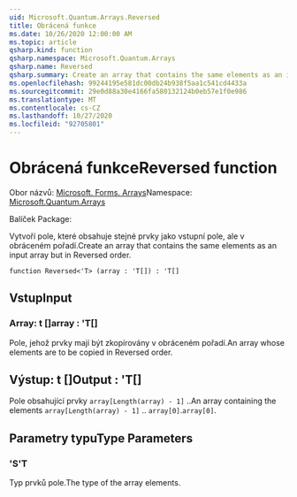 ```yaml
---
uid: Microsoft.Quantum.Arrays.Reversed
title: Obrácená funkce
ms.date: 10/26/2020 12:00:00 AM
ms.topic: article
qsharp.kind: function
qsharp.namespace: Microsoft.Quantum.Arrays
qsharp.name: Reversed
qsharp.summary: Create an array that contains the same elements as an input array but in Reversed order.
ms.openlocfilehash: 99244195e581dc00db24b938f5aa1c541cd4433a
ms.sourcegitcommit: 29e0d88a30e4166fa580132124b0eb57e1f0e986
ms.translationtype: MT
ms.contentlocale: cs-CZ
ms.lasthandoff: 10/27/2020
ms.locfileid: "92705801"
---
```

# <a name="reversed-function"></a><span data-ttu-id="db847-102">Obrácená funkce</span><span class="sxs-lookup"><span data-stu-id="db847-102">Reversed function</span></span>

<span data-ttu-id="db847-103">Obor názvů: [Microsoft. Forms. Arrays](xref:Microsoft.Quantum.Arrays)</span><span class="sxs-lookup"><span data-stu-id="db847-103">Namespace: [Microsoft.Quantum.Arrays](xref:Microsoft.Quantum.Arrays)</span></span>

<span data-ttu-id="db847-104">Balíček [](https://nuget.org/packages/)</span><span class="sxs-lookup"><span data-stu-id="db847-104">Package: [](https://nuget.org/packages/)</span></span>


<span data-ttu-id="db847-105">Vytvoří pole, které obsahuje stejné prvky jako vstupní pole, ale v obráceném pořadí.</span><span class="sxs-lookup"><span data-stu-id="db847-105">Create an array that contains the same elements as an input array but in Reversed order.</span></span>

```qsharp
function Reversed<'T> (array : 'T[]) : 'T[]
```


## <a name="input"></a><span data-ttu-id="db847-106">Vstup</span><span class="sxs-lookup"><span data-stu-id="db847-106">Input</span></span>

### <a name="array--t"></a><span data-ttu-id="db847-107">Array: t []</span><span class="sxs-lookup"><span data-stu-id="db847-107">array : 'T[]</span></span>

<span data-ttu-id="db847-108">Pole, jehož prvky mají být zkopírovány v obráceném pořadí.</span><span class="sxs-lookup"><span data-stu-id="db847-108">An array whose elements are to be copied in Reversed order.</span></span>



## <a name="output--t"></a><span data-ttu-id="db847-109">Výstup: t []</span><span class="sxs-lookup"><span data-stu-id="db847-109">Output : 'T[]</span></span>

<span data-ttu-id="db847-110">Pole obsahující prvky `array[Length(array) - 1]` ..</span><span class="sxs-lookup"><span data-stu-id="db847-110">An array containing the elements `array[Length(array) - 1]` ..</span></span> <span data-ttu-id="db847-111">`array[0]`.</span><span class="sxs-lookup"><span data-stu-id="db847-111">`array[0]`.</span></span>

## <a name="type-parameters"></a><span data-ttu-id="db847-112">Parametry typu</span><span class="sxs-lookup"><span data-stu-id="db847-112">Type Parameters</span></span>

### <a name="t"></a><span data-ttu-id="db847-113">'S</span><span class="sxs-lookup"><span data-stu-id="db847-113">'T</span></span>

<span data-ttu-id="db847-114">Typ prvků pole.</span><span class="sxs-lookup"><span data-stu-id="db847-114">The type of the array elements.</span></span>